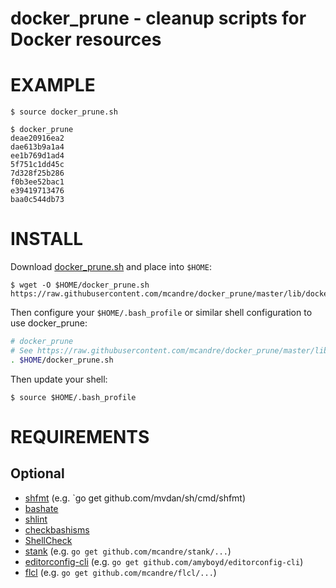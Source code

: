 # docker_prune - cleanup scripts for Docker resources

# EXAMPLE

```console
$ source docker_prune.sh

$ docker_prune
deae20916ea2
dae613b9a1a4
ee1b769d1ad4
5f751c1dd45c
7d328f25b286
f0b3ee52bac1
e39419713476
baa0c544db73
```

# INSTALL

Download [docker_prune.sh](https://raw.githubusercontent.com/mcandre/docker_prune/master/lib/docker_prune.sh) and place into `$HOME`:

```console
$ wget -O $HOME/docker_prune.sh https://raw.githubusercontent.com/mcandre/docker_prune/master/lib/docker_prune.sh
```

Then configure your `$HOME/.bash_profile` or similar shell configuration to use docker_prune:

```bash
# docker_prune
# See https://raw.githubusercontent.com/mcandre/docker_prune/master/lib/docker_prune.sh
. $HOME/docker_prune.sh
```

Then update your shell:

```console
$ source $HOME/.bash_profile
```

# REQUIREMENTS

## Optional

* [shfmt](https://github.com/mvdan/sh) (e.g. `go get github.com/mvdan/sh/cmd/shfmt)
* [bashate](https://pypi.python.org/pypi/bashate/0.5.1)
* [shlint](https://rubygems.org/gems/shlint)
* [checkbashisms](https://sourceforge.net/projects/checkbaskisms/)
* [ShellCheck](https://hackage.haskell.org/package/ShellCheck)
* [stank](https://github.com/mcandre/stank) (e.g. `go get github.com/mcandre/stank/...`)
* [editorconfig-cli](https://github.com/amyboyd/editorconfig-cli) (e.g. `go get github.com/amyboyd/editorconfig-cli`)
* [flcl](https://github.com/mcandre/flcl) (e.g. `go get github.com/mcandre/flcl/...`)

